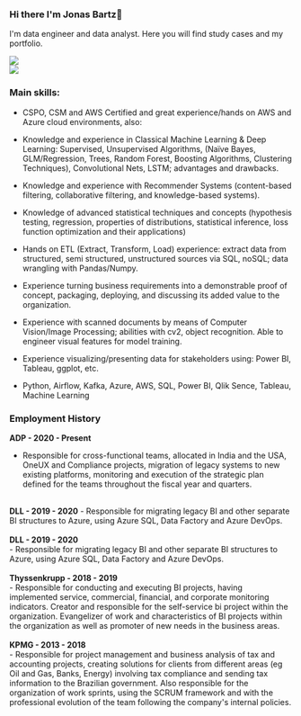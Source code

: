 ### Hi there I'm Jonas Bartz👋

I'm data engineer and data analyst. Here you will find study cases and my portfolio. 

<a href="https://www.linkedin.com/in/jonasbartz/" target="_blank"><img src="https://img.shields.io/badge/-LinkedIn-%230077B5?style=for-the-badge&logo=linkedin&logoColor=white" target="_blank"></a>   
<a href = "mailto:jonasbartz@gmail.com"><img src="https://img.shields.io/badge/Gmail-D14836?style=for-the-badge&logo=gmail&logoColor=white" target="_blank"></a>

### Main skills:

- CSPO, CSM and AWS Certified and great experience/hands on AWS and Azure cloud environments, also:
- Knowledge and experience in Classical Machine Learning & Deep Learning: Supervised, Unsupervised Algorithms, (Naïve Bayes, GLM/Regression, Trees, Random Forest, Boosting Algorithms, Clustering Techniques), Convolutional Nets, LSTM; advantages and drawbacks.
- Knowledge and experience with Recommender Systems (content-based filtering, collaborative filtering, and knowledge-based systems).
- Knowledge of advanced statistical techniques and concepts (hypothesis testing, regression, properties of distributions, statistical inference, loss function optimization and their applications)
- Hands on ETL (Extract, Transform, Load) experience: extract data from structured, semi structured, unstructured sources via SQL, noSQL; data wrangling with Pandas/Numpy.
- Experience turning business requirements into a demonstrable proof of concept, packaging, deploying, and discussing its added value to the organization.
- Experience with scanned documents by means of Computer Vision/Image Processing; abilities with cv2, object recognition. Able to engineer visual features for model training.
- Experience visualizing/presenting data for stakeholders using: Power BI, Tableau, ggplot, etc.

- Python, Airflow, Kafka, Azure, AWS, SQL, Power BI, Qlik Sence, Tableau, Machine Learning

### Employment History
<b>ADP - 2020 - Present</b>
<br>
- Responsible for cross-functional teams, allocated in India and the USA, OneUX and Compliance projects, migration of legacy systems to new existing platforms, monitoring and execution of the strategic plan defined for the teams throughout the fiscal year and quarters.
<br>
<b>DLL - 2019 - 2020</b>
- Responsible for migrating legacy BI and other separate BI structures to Azure, using Azure SQL, Data Factory and Azure DevOps.
<br>
<br>
<b>DLL - 2019 - 2020</b>
<br>
- Responsible for migrating legacy BI and other separate BI structures to Azure, using Azure SQL, Data Factory and Azure DevOps.
<br>
<br>
<b>Thyssenkrupp - 2018 - 2019</b>
<br>
- Responsible for conducting and executing BI projects, having implemented service, commercial, financial, and corporate monitoring indicators. Creator and responsible for the self-service bi project within the organization. Evangelizer of work and characteristics of BI projects within the organization as well as promoter of new needs in the business areas.
<br>
<br>
<b>KPMG - 2013 - 2018</b>
<br>
- Responsible for project management and business analysis of tax and accounting projects, creating solutions for clients from different areas (eg Oil and Gas, Banks, Energy) involving tax compliance and sending tax information to the Brazilian government. Also responsible for the organization of work sprints, using the SCRUM framework and with the professional evolution of the team following the company's internal policies.
